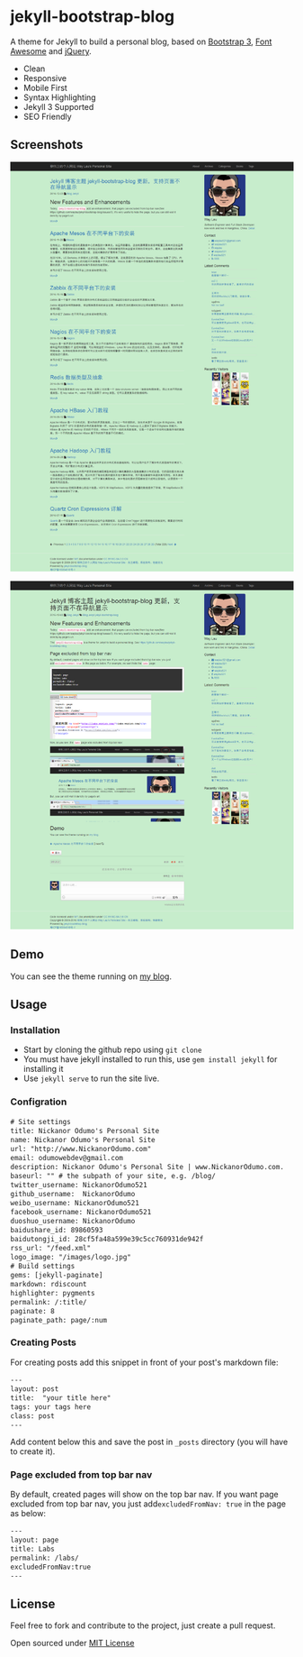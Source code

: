 # jekyll-bootstrap-blog

A theme for Jekyll to build a personal blog, based on [Bootstrap 3](http://getbootstrap.com/), [Font Awesome](http://fortawesome.github.io/Font-Awesome/) and [jQuery](http://jquery.com/).

* Clean
* Responsive
* Mobile First
* Syntax Highlighting
* Jekyll 3 Supported
* SEO Friendly

## Screenshots

![](img/20161203-screenshots-01.png)

![](img/20161203-screenshots-02.png)

## Demo

You can see the theme running on [my blog](https://NickanorOdumo.com/).
<!-- more -->

## Usage

### Installation

- Start by cloning the github repo using `git clone`
- You must have jekyll installed to run this, use `gem install jekyll` for installing it
- Use `jekyll serve` to run the site live.

### Configration

```
# Site settings
title: Nickanor Odumo's Personal Site
name: Nickanor Odumo's Personal Site
url: "http://www.NickanorOdumo.com"
email: odumowebdev@gmail.com
description: Nickanor Odumo's Personal Site | www.NickanorOdumo.com.
baseurl: "" # the subpath of your site, e.g. /blog/
twitter_username: NickanorOdumo521
github_username:  NickanorOdumo
weibo_username: NickanorOdumo521
facebook_username: NickanorOdumo521
duoshuo_username: NickanorOdumo
baidushare_id: 89860593
baidutongji_id: 28cf5fa48a599e39c5cc760931de942f
rss_url: "/feed.xml"
logo_image: "/images/logo.jpg"
# Build settings
gems: [jekyll-paginate]
markdown: rdiscount
highlighter: pygments
permalink: /:title/
paginate: 8
paginate_path: page/:num
```

### Creating Posts

For creating posts add this snippet in front of your post's markdown file:

```
---
layout: post
title:  "your title here"
tags: your tags here
class: post
---
```

Add content below this and save the post in `_posts` directory (you will have to create it).

### Page excluded from top bar nav

By default, created pages will show on the top bar nav. If you want page excluded from top bar nav, you just add`excludedFromNav: true` in the page as below:

```
---
layout: page
title: Labs
permalink: /labs/
excludedFromNav:true
---
```

## License

Feel free to fork and contribute to the project, just create a pull request.

Open sourced under [MIT License](LICENSE)
